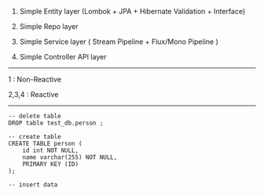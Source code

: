 1. Simple Entity layer (Lombok + JPA + Hibernate Validation + Interface)

2. Simple Repo layer

3. Simple Service layer ( Stream Pipeline + Flux/Mono Pipeline )

4. Simple Controller API layer
---

1 : Non-Reactive

2,3,4 : Reactive

---

```roomsql
-- delete table
DROP table test_db.person ;

-- create table
CREATE TABLE person (
    id int NOT NULL,
    name varchar(255) NOT NULL,
    PRIMARY KEY (ID)
);

-- insert data 
```